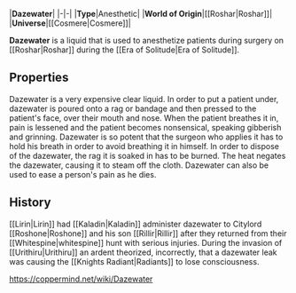 |**Dazewater**|
|-|-|
|**Type**|Anesthetic|
|**World of Origin**|[[Roshar\|Roshar]]|
|**Universe**|[[Cosmere\|Cosmere]]|

**Dazewater** is a liquid that is used to anesthetize patients during surgery on [[Roshar\|Roshar]] during the [[Era of Solitude\|Era of Solitude]].

## Properties
Dazewater is a very expensive clear liquid. In order to put a patient under, dazewater is poured onto a rag or bandage and then pressed to the patient's face, over their mouth and nose. When the patient breathes it in, pain is lessened and the patient becomes nonsensical, speaking gibberish and grinning.
Dazewater is so potent that the surgeon who applies it has to hold his breath in order to avoid breathing it in himself. In order to dispose of the dazewater, the rag it is soaked in has to be burned. The heat negates the dazewater, causing it to steam off the cloth. Dazewater can also be used to ease a person's pain as he dies.

## History
[[Lirin\|Lirin]] had [[Kaladin\|Kaladin]] administer dazewater to Citylord [[Roshone\|Roshone]] and his son [[Rillir\|Rillir]] after they returned from their [[Whitespine\|whitespine]] hunt with serious injuries.
During the invasion of [[Urithiru\|Urithiru]] an ardent theorized, incorrectly, that a dazewater leak was causing the [[Knights Radiant\|Radiants]] to lose consciousness.



https://coppermind.net/wiki/Dazewater